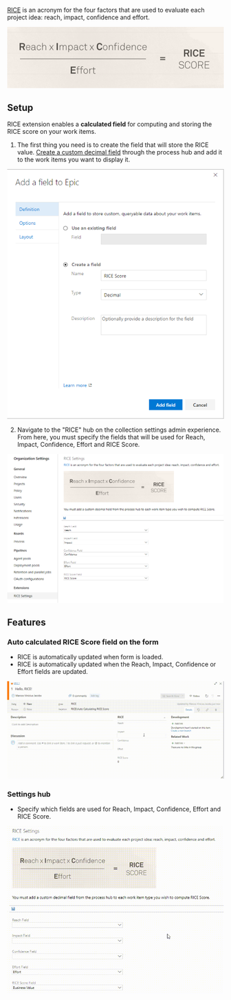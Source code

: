 [RICE](https://www.intercom.com/blog/rice-simple-prioritization-for-product-managers/) is an acronym for the four factors that are used to evaluate each project idea: reach, impact, confidence and effort.

![RICE = (Reach * Impact * Confidence) / Effort](marketplace/formula.png)


## Setup
RICE extension enables a **calculated field** for computing and storing the RICE score on your work items.

1. The first thing you need is to create the field that will store the RICE value.  [Create a custom decimal field](https://www.visualstudio.com/en-us/docs/work/process/customize-process-field#add-a-custom-field) through the process hub and add it to the work items you want to display it.

![Create a custom decimal field](marketplace/new-field.png)

2. Navigate to the "RICE" hub on the collection settings admin experience. From here, you must specify the fields that will be used for Reach, Impact, Confidence, Effort and RICE Score.

![RICE displaying on the work item form](marketplace/settings-hub.png)


## Features
### Auto calculated RICE Score field on the form
* RICE is automatically updated when form is loaded.
* RICE is automatically updated when the Reach, Impact, Confidence or Effort fields are updated.

![RICE is automatically updated on the work item form](marketplace/auto-calc.gif)


### Settings hub
* Specify which fields are used for Reach, Impact, Confidence, Effort and RICE Score.

![Mapping fields for calculation](marketplace/mapping-fields.gif)
